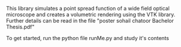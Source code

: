 This library simulates a point spread function of a wide field optical microscope and creates a volumetric rendering using the VTK library. Further details can be read in the file "poster sohail chatoor Bachelor Thesis.pdf"

To get started, run the python file runMe.py and study it's contents
